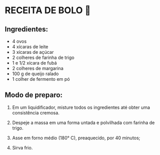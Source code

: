 # RECEITA DE BOLO :cake:
## **Ingredientes**:
* 4 ovos
* 4 xícaras de leite
* 3 xícaras de açúcar
* 2 colheres de farinha de trigo
* 1 e 1/2 xícara de fubá
* 2 colheres de margarina
* 100 g de queijo ralado
* 1 colher de fermento em pó

## **Modo de preparo**:
1. Em um liquidificador, misture todos os ingredientes até obter uma consistência cremosa.

2. Despeje a massa em uma forma untada e polvilhada com farinha de trigo.

1. Asse em forno médio (180° C), preaquecido, por 40 minutos;

1. Sirva frio.